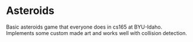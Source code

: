 # Asteroids
Basic asteroids game that everyone does in cs165 at BYU-Idaho.  Implements some custom made art and works well with collision detection.
